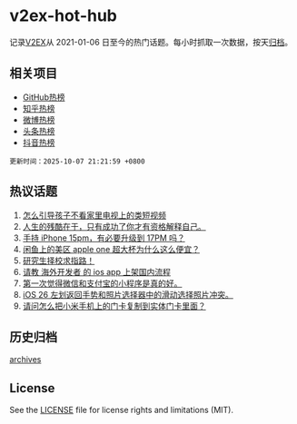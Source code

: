 # v2ex-hot-hub

 记录[V2EX](https://www.v2ex.com/)从 2021-01-06 日至今的热门话题。每小时抓取一次数据，按天[归档](archives)。
 
 ## 相关项目

- [GitHub热榜](https://github.com/snaildev/github-hot-hub)
- [知乎热榜](https://github.com/snaildev/zhihu-hot-hub)
- [微博热榜](https://github.com/snaildev/weibo-hot-hub)
- [头条热榜](https://github.com/snaildev/toutiao-hot-hub)
- [抖音热榜](https://github.com/snaildev/douyin-hot-hub)


 `更新时间：2025-10-07 21:21:59 +0800`

## 热议话题

1. [怎么引导孩子不看家里电视上的类短视频](https://www.v2ex.com/t/1163618)
1. [人生的残酷在于，只有成功了你才有资格解释自己。](https://www.v2ex.com/t/1163572)
1. [手持 iPhone 15pm，有必要升级到 17PM 吗？](https://www.v2ex.com/t/1163551)
1. [闲鱼上的美区 apple one 超大杯为什么这么便宜？](https://www.v2ex.com/t/1163598)
1. [研究生择校求指路！](https://www.v2ex.com/t/1163574)
1. [请教 海外开发者 的 ios app 上架国内流程](https://www.v2ex.com/t/1163580)
1. [第一次觉得微信和支付宝的小程序是真的好。](https://www.v2ex.com/t/1163616)
1. [iOS 26 左划返回手势和照片选择器中的滑动选择照片冲突。](https://www.v2ex.com/t/1163557)
1. [请问怎么把小米手机上的门卡复制到实体门卡里面？](https://www.v2ex.com/t/1163587)

## 历史归档

[archives](archives)

## License

See the [LICENSE](LICENSE) file for license rights and limitations (MIT).
